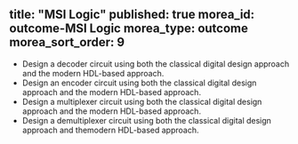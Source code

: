 title: "MSI Logic"
published: true
morea_id: outcome-MSI Logic
morea_type: outcome
morea_sort_order: 9
---
  * Design a decoder circuit using both the classical digital design approach and the modern HDL-based approach.  
  * Design an encoder circuit using both the classical digital design approach and the modern HDL-based approach.
  * Design a multiplexer circuit using both the classical digital design approach and the modern HDL-based approach.
  * Design a demultiplexer circuit using both the classical digital design approach and themodern HDL-based approach.
